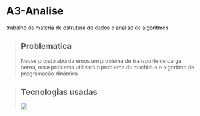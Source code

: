 # A3-Analise
trabalho da materia de estrutura de dados e análise de algoritmos

>## Problematica
>Nesse projeto abordaremos um problema de transporte de carga aerea, esse problema utilizará o problema da mochila e o algoritmo de programação dinâmica 

>## Tecnologias usadas
>![](https://skillicons.dev/icons?i=py,vscode&perline=1)